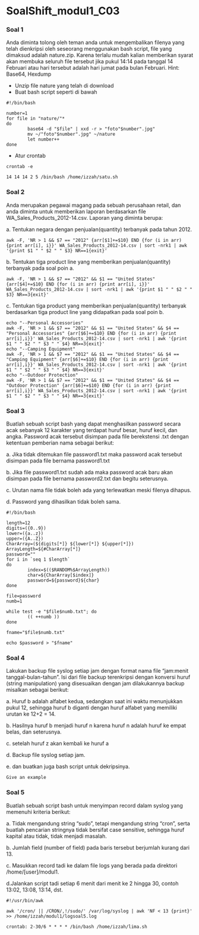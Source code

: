 # SoalShift_modul1_C03

### Soal 1

Anda diminta tolong oleh teman anda untuk mengembalikan filenya yang telah dienkripsi oleh seseorang menggunakan bash script, file yang dimaksud adalah nature.zip. Karena terlalu mudah kalian memberikan syarat akan membuka seluruh file tersebut jika pukul 14:14 pada tanggal 14 Februari atau hari tersebut adalah hari jumat pada bulan Februari.
Hint: Base64, Hexdump

* Unzip file nature yang telah di download
* Buat bash script seperti di bawah

```
#!/bin/bash

number=1
for file in "nature/"*
do
        base64 -d "$file" | xxd -r > "foto"$number".jpg"
        mv ~/"foto"$number".jpg" ~/nature
        let number++
done
```

* Atur crontab
```
crontab -e

14 14 14 2 5 /bin/bash /home/izzah/satu.sh
```

### Soal 2

Anda merupakan pegawai magang pada sebuah perusahaan retail, dan anda diminta untuk memberikan laporan berdasarkan file WA_Sales_Products_2012-14.csv. Laporan yang diminta berupa:

a.	Tentukan negara dengan penjualan(quantity) terbanyak pada tahun 2012.

```
awk -F, 'NR > 1 && $7 == "2012" {arr[$1]+=$10} END {for (i in arr) {print arr[i], i}}' WA_Sales_Products_2012-14.csv | sort -nrk1 | awk '{print $1 " " $2 " " $3} NR==1{exit}'
```

b.	Tentukan tiga product line yang memberikan penjualan(quantity) terbanyak pada soal poin a.

```
awk -F, 'NR > 1 && $7 == "2012" && $1 == "United States" {arr[$4]+=$10} END {for (i in arr) {print arr[i], i}}' WA_Sales_Products_2012-14.csv | sort -nrk1 | awk '{print $1 " " $2 " " $3} NR==3{exit}'
```

c.	Tentukan tiga product yang memberikan penjualan(quantity) terbanyak berdasarkan tiga product line yang didapatkan pada soal poin b.

```
echo "--Personal Accessories"
awk -F, 'NR > 1 && $7 == "2012" && $1 == "United States" && $4 == "Personal Accessories" {arr[$6]+=$10} END {for (i in arr) {print arr[i],i}}' WA_Sales_Products_2012-14.csv | sort -nrk1 | awk '{print $1 " " $2 " " $3 " " $4} NR==3{exit}'
echo "--Camping Equipment"
awk -F, 'NR > 1 && $7 == "2012" && $1 == "United States" && $4 == "Camping Equipment" {arr[$6]+=$10} END {for (i in arr) {print arr[i],i}}' WA_Sales_Products_2012-14.csv | sort -nrk1 | awk '{print $1 " " $2 " " $3 " " $4} NR==3{exit}'
echo "--Outdoor Protection"
awk -F, 'NR > 1 && $7 == "2012" && $1 == "United States" && $4 == "Outdoor Protection" {arr[$6]+=$10} END {for (i in arr) {print arr[i],i}}' WA_Sales_Products_2012-14.csv | sort -nrk1 | awk '{print $1 " " $2 " " $3 " " $4} NR==3{exit}'
```

### Soal 3

Buatlah sebuah script bash yang dapat menghasilkan password secara acak sebanyak 12 karakter yang terdapat huruf besar, huruf kecil, dan angka. Password acak tersebut disimpan pada file berekstensi .txt dengan ketentuan pemberian nama sebagai berikut:

a. Jika tidak ditemukan file password1.txt maka password acak tersebut disimpan pada file bernama password1.txt

b. Jika file password1.txt sudah ada maka password acak baru akan disimpan pada file bernama password2.txt dan begitu seterusnya.

c. Urutan nama file tidak boleh ada yang terlewatkan meski filenya dihapus.

d. Password yang dihasilkan tidak boleh sama.


```
#!/bin/bash

length=12
digits=({0..9})
lower=({a..z})
upper=({A..Z})
CharArray=(${digits[*]} ${lower[*]} ${upper[*]})
ArrayLength=${#CharArray[*]}
password=""
for i in `seq 1 $length`
do
        index=$(($RANDOM%$ArrayLength))
        char=${CharArray[$index]}
        password=${password}${char}
done 

file=password
numb=1

while test -e "$file$numb.txt"; do
        (( ++numb ))
done

fname="$file$numb.txt"

echo $password > "$fname"
```

### Soal 4

Lakukan backup file syslog setiap jam dengan format nama file “jam:menit tanggal-bulan-tahun”. Isi dari file backup terenkripsi dengan konversi huruf (string manipulation) yang disesuaikan dengan jam dilakukannya backup misalkan sebagai berikut:

a. Huruf b adalah alfabet kedua, sedangkan saat ini waktu menunjukkan pukul 12, sehingga huruf b diganti dengan huruf alfabet yang memiliki urutan ke 12+2 = 14.

b. Hasilnya huruf b menjadi huruf n karena huruf n adalah huruf ke empat belas, dan seterusnya. 

c. setelah huruf z akan kembali ke huruf a

d. Backup file syslog setiap jam.

e. dan buatkan juga bash script untuk dekripsinya.

```
Give an example
```

### Soal 5

Buatlah sebuah script bash untuk menyimpan record dalam syslog yang memenuhi kriteria berikut:

a. Tidak mengandung string “sudo”, tetapi mengandung string “cron”, serta buatlah pencarian stringnya tidak bersifat case sensitive, sehingga huruf kapital atau tidak, tidak menjadi masalah.

b. Jumlah field (number of field) pada baris tersebut berjumlah kurang dari 13.

c. Masukkan record tadi ke dalam file logs yang berada pada direktori /home/[user]/modul1.

d.Jalankan script tadi setiap 6 menit dari menit ke 2 hingga 30, contoh 13:02, 13:08, 13:14, dst.


```
#!/usr/bin/awk 

awk '/cron/ || /CRON/,!/sudo/' /var/log/syslog | awk 'NF < 13 {print}' >> /home/izzah/modul1/logsoal5.log

crontab: 2-30/6 * * * * /bin/bash /home/izzah/lima.sh
```
